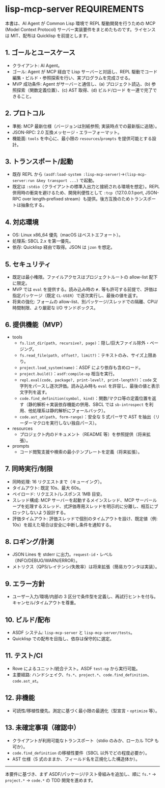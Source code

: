 # lisp-mcp-server REQUIREMENTS

本書は、AI Agent が Common Lisp 環境で REPL 駆動開発を行うための MCP (Model Context Protocol) サーバー実装要件をまとめたものです。ライセンスは MIT、配布は Quicklisp を前提とします。

## 1. ゴールとユースケース
- クライアント: AI Agent。
- ゴール: Agent が MCP 経由で Lisp サーバーと対話し、REPL 駆動でコード編集・ビルド・参照探索を行い、実プログラムを完成させる。
- MVP 成功条件: Agent がサーバーと通信し、(a) プロジェクト読込、(b) 参照探索（関数定義位置）、(c) AST 取得、(d) ビルド/ロード を一連で完了できること。

## 2. プロトコル
- 準拠: MCP 最新仕様（バージョンは別紙参照; 実装時点での最新版に追随）。
- JSON-RPC: 2.0 互換メッセージ・エラーフォーマット。
- 機能面: `tools` を中心に、最小限の `resources`/`prompts` を提供可能とする設計。

## 3. トランスポート/起動
- 既存 REPL から `(asdf:load-system :lisp-mcp-server)`→`(lisp-mcp-server:run &key transport ...)` で起動。
- 既定は `:stdio`（クライアントの標準入出力と接続される環境を想定）。REPL 併用時の衝突を避けるため、開発利便性として `:tcp`（127.0.0.1:port, JSON-RPC over length‑prefixed stream）も提供。後方互換のためトランスポートは抽象化する。

## 4. 対応環境
- OS: Linux x86_64 優先（macOS はベストエフォート）。
- 処理系: SBCL 2.x を第一優先。
- 依存: Quicklisp 経由で取得。JSON は `jzon` を想定。

## 5. セキュリティ
- 既定は最小権限。ファイルアクセスはプロジェクトルートの allow-list 配下に限定。
- MVP では `eval` を提供する。読み込み時の `#.` 等も許可する前提で、評価は指定パッケージ（既定 `CL-USER`）で逐次実行し、最後の値を返す。
- 将来の強化: フォームの allow-list、別パッケージ/スレッドでの隔離、CPU/時間制限、より厳密な I/O サンドボックス。

## 6. 提供機能（MVP）
- tools
  - `fs.list_dir(path, recursive?, page)`：隠し/巨大ファイル除外・ページング。
  - `fs.read_file(path, offset?, limit?)`：テキストのみ、サイズ上限あり。
  - `project.load_system(name)`：ASDF により依存も含めロード。
  - `project.build()`：`asdf:compile-op` 相当を実行。
  - `repl.eval(code, package?, print-level?, print-length?)`：`code` 文字列をパースし逐次評価。読み込み時も `eval` を許容し、最後の値と表示文字列を返す。
  - `code.find_definition(symbol, kind)`：関数/マクロ等の定義位置を返す（静的解析＋実装依存機能の併用、SBCL では `sb-introspect` を利用、他処理系は静的解析にフォールバック）。
  - `code.ast_at(path, form-range)`：安全な S 式パーサで AST を抽出（リーダーマクロを実行しない独自パース）。
- resources
  - プロジェクト内のドキュメント（README 等）を参照提供（将来拡張）。
- prompts
  - コード閲覧支援や検索の最小テンプレートを定義（将来拡張）。

## 7. 同時実行/制限
- 同時処理: 16 リクエストまで（キューイング）。
- タイムアウト: 既定 10s、最大 60s。
- ペイロード: リクエスト/レスポンス 1MB 目安。
- スレッド構成: MCP サーバーを起動するメインスレッド、MCP サーバーループを処理するスレッド、式評価専用スレッドを明示的に分離し、相互にブロックしないよう設計する。
- 評価タイムアウト: 評価スレッドで個別のタイムアウトを設け、既定値（例: 10s）を超えた場合は安全に中断し条件を通知する。

## 8. ロギング/計測
- JSON Lines を stderr に出力。`request-id`・レベル（INFO/DEBUG/WARN/ERROR）。
- メトリクス（QPS/レイテンシ/失敗率）は将来拡張（簡易カウンタは実装）。

## 9. エラー方針
- ユーザー入力/環境/内部の 3 区分で条件型を定義し、再試行ヒントを付与。キャンセル/タイムアウトを尊重。

## 10. ビルド/配布
- ASDF システム: `lisp-mcp-server` と `lisp-mcp-server/tests`。
- Quicklisp での配布を目指し、依存は保守的に選定。

## 11. テスト/CI
- Rove によるユニット/統合テスト。ASDF `test-op` から実行可能。
- 主要経路: ハンドシェイク、`fs.*`、`project.*`、`code.find_definition`、`code.ast_at`。

## 12. 非機能
- 可読性/移植性優先。測定に基づく最小限の最適化（型宣言・`optimize` 等）。

## 13. 未確定事項（確認中）
- クライアントが利用可能なトランスポート（stdio のみか、ローカル TCP も可か）。
- `code.find_definition` の移植性要件（SBCL 以外でどの程度必要か）。
- AST 仕様（S 式のままか、フィールド名を正規化した構造体か）。

---
本要件に基づき、まず ASDF/パッケージ/テスト骨組みを追加し、順に `fs.*` → `project.*` → `code.*` の TDD 開発を進めます。
